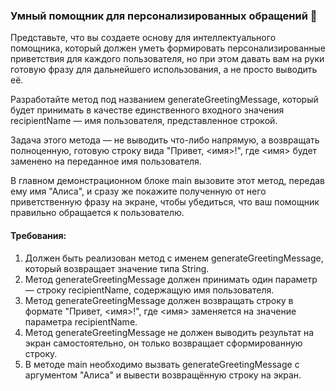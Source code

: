 
### Умный помощник для персонализированных обращений 🤖

Представьте, что вы создаете основу для интеллектуального помощника, который должен уметь формировать персонализированные приветствия для каждого пользователя, но при этом давать вам на руки готовую фразу для дальнейшего использования, а не просто выводить её.

Разработайте метод под названием generateGreetingMessage, который будет принимать в качестве единственного входного значения recipientName — имя пользователя, представленное строкой.

Задача этого метода — не выводить что-либо напрямую, а возвращать полноценную, готовую строку вида "Привет, <имя>!", где <имя> будет заменено на переданное имя пользователя.

В главном демонстрационном блоке main вызовите этот метод, передав ему имя "Алиса", и сразу же покажите полученную от него приветственную фразу на экране, чтобы убедиться, что ваш помощник правильно обращается к пользователю.

#### Требования:
1. Должен быть реализован метод с именем generateGreetingMessage, который возвращает значение типа String.
2. Метод generateGreetingMessage должен принимать один параметр — строку recipientName, содержащую имя пользователя.
3. Метод generateGreetingMessage должен возвращать строку в формате "Привет, <имя>!", где <имя> заменяется на значение параметра recipientName.
4. Метод generateGreetingMessage не должен выводить результат на экран самостоятельно, он только возвращает сформированную строку.
5. В методе main необходимо вызвать generateGreetingMessage с аргументом "Алиса" и вывести возвращённую строку на экран.